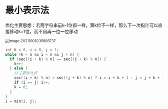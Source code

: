 # 最小表示法

优化主要思想：若两字符串前k-1位都一样，第k位不一样，那么下一次指针可以直接移动k+1位，而不用再一位一位移动

<img src="C:\Users\86186\AppData\Roaming\Typora\typora-user-images\image-20211008235806737.png" alt="image-20211008235806737" style="zoom:80%;" />

```c++
int k = 0, i = 0, j = 1;
while (k < n && i < n && j < n) {
  if (sec[(i + k) % n] == sec[(j + k) % n]) {
    k++;
  } else {
    //主要优化点
    sec[(i + k) % n] > sec[(j + k) % n] ? i = i + k + 1 : j = j + k + 1;	//若求最大表示把这句改成大于即可
    if (i == j) i++;
    k = 0;
  }
}
i = min(i, j);
```

